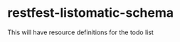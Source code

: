 restfest-listomatic-schema
==========================
This will have resource definitions for the todo list
